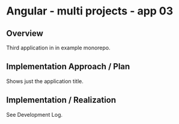 # Angular - multi projects - app 03

## Overview

Third application in in example monorepo.

## Implementation Approach / Plan

Shows just the application title.

## Implementation / Realization

See Development Log.
